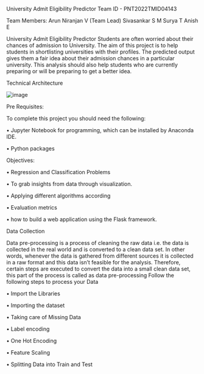 University Admit Eligibility Predictor
Team ID - PNT2022TMID04143

Team Members:
Arun Niranjan V (Team Lead)
Sivasankar S M
Surya T
Anish E

University Admit Eligibility Predictor
Students are often worried about their chances of admission to University. The aim of this project is to help students in shortlisting universities with their profiles. The predicted output gives them a fair idea about their admission chances in a particular university. This analysis should also help students who are currently preparing or will be preparing to get a better idea.

Technical Architecture

![image](https://user-images.githubusercontent.com/117582789/200187612-dd0d026b-31db-49bf-beaf-d9937da422d1.png)

Pre Requisites:

To complete this project you should need the following:

•	Jupyter Notebook for programming, which can be installed by Anaconda IDE.

•	Python packages 

 Objectives:
 
•	Regression and Classification Problems

•	To grab insights from data through visualization.

•	Applying different algorithms according 

•	 Evaluation metrics

•	 how to build a web application using the Flask framework.

Data Collection

Data pre-processing is a process of cleaning the raw data i.e. the data is collected in the real world and is converted to a clean data set. In other words, whenever the data is gathered from different sources it is collected in a raw format and this data isn’t feasible for the analysis.
Therefore, certain steps are executed to convert the data into a small clean data set, this part of the process is called as data pre-processing Follow the following steps to process your Data

•	Import the Libraries

•	Importing the dataset

•	Taking care of Missing Data

•	Label encoding

•	One Hot Encoding

•	Feature Scaling

•	Splitting Data into Train and Test





